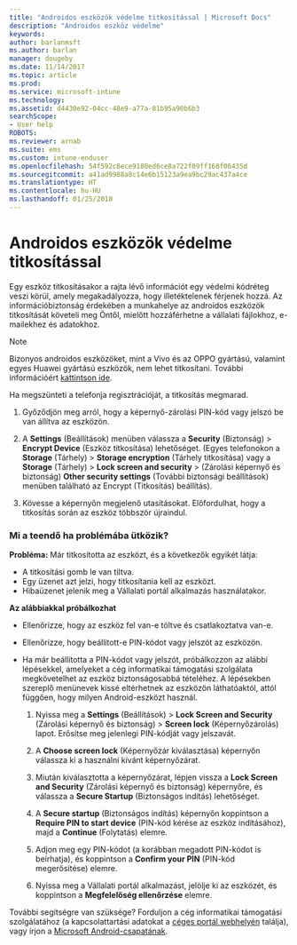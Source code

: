 ```yaml
---
title: "Androidos eszközök védelme titkosítással | Microsoft Docs"
description: "Androidos eszköz védelme"
keywords: 
author: barlanmsft
ms.author: barlan
manager: dougeby
ms.date: 11/14/2017
ms.topic: article
ms.prod: 
ms.service: microsoft-intune
ms.technology: 
ms.assetid: d4430e92-04cc-48e9-a77a-81b95a90b6b3
searchScope:
- User help
ROBOTS: 
ms.reviewer: arnab
ms.suite: ems
ms.custom: intune-enduser
ms.openlocfilehash: 54f592c8ece9180ed6ce8a722f09ff168f06435d
ms.sourcegitcommit: a41ad9988a8c14e6b15123a9ea9bc29ac437a4ce
ms.translationtype: HT
ms.contentlocale: hu-HU
ms.lasthandoff: 01/25/2018
---
```

# <a name="how-to-protect-your-android-device-using-encryption"></a>Androidos eszközök védelme titkosítással

Egy eszköz titkosításakor a rajta lévő információt egy védelmi kódréteg veszi körül, amely megakadályozza, hogy illetéktelenek férjenek hozzá. Az információbiztonság érdekében a munkahelye az androidos eszközök titkosítását követeli meg Öntől, mielőtt hozzáférhetne a vállalati fájlokhoz, e-mailekhez és adatokhoz.

> [!Note]
> Bizonyos androidos eszközöket, mint a Vivo és az OPPO gyártású, valamint egyes Huawei gyártású eszközök, nem lehet titkosítani. További információért [kattintson ide](your-device-appears-encrypted-but-cp-says-otherwise-android.md).

Ha megszünteti a telefonja regisztrációját, a titkosítás megmarad.

1.  Győződjön meg arról, hogy a képernyő-zárolási PIN-kód vagy jelszó be van állítva az eszközön.

2.  A **Settings** (Beállítások) menüben válassza a **Security** (Biztonság)  >  **Encrypt Device** (Eszköz titkosítása) lehetőséget.
    (Egyes telefonokon a **Storage** (Tárhely)  >  **Storage encryption** (Tárhely titkosítása) vagy a **Storage** (Tárhely)  >  **Lock screen and security**  >  (Zárolási képernyő és biztonság) **Other security settings** (További biztonsági beállítások) menüben található az Encrypt (Titkosítás) beállítás).

3.  Kövesse a képernyőn megjelenő utasításokat. Előfordulhat, hogy a titkosítás során az eszköz többször újraindul.

### <a name="what-to-do-if-you-have-issues"></a>Mi a teendő ha problémába ütközik?
**Probléma:** Már titkosította az eszközt, és a következők egyikét látja:

- A titkosítási gomb le van tiltva.
- Egy üzenet azt jelzi, hogy titkosítania kell az eszközt.
- Hibaüzenet jelenik meg a Vállalati portál alkalmazás használatakor.

**Az alábbiakkal próbálkozhat**

- Ellenőrizze, hogy az eszköz fel van-e töltve és csatlakoztatva van-e.
- Ellenőrizze, hogy beállított-e PIN-kódot vagy jelszót az eszközön.
- Ha már beállította a PIN-kódot vagy jelszót, próbálkozzon az alábbi lépésekkel, amelyeket a cég informatikai támogatási szolgálata megkövetelhet az eszköz biztonságosabbá tételéhez. A lépésekben szereplő menünevek kissé eltérhetnek az eszközön láthatóaktól, attól függően, hogy milyen Android-eszközt használ.

    1. Nyissa meg a **Settings** (Beállítások) > **Lock Screen and Security** (Zárolási képernyő és biztonság) > **Screen lock** (Képernyőzárolás) lapot. Erősítse meg jelenlegi PIN-kódját vagy jelszavát.

    2. A **Choose screen lock** (Képernyőzár kiválasztása) képernyőn válassza ki a használni kívánt képernyőzárat. 

    3. Miután kiválasztotta a képernyőzárat, lépjen vissza a **Lock Screen and Security** (Zárolási képernyő és biztonság) képernyőre, és válassza a **Secure Startup** (Biztonságos indítás) lehetőséget. 
    
    4. A **Secure startup** (Biztonságos indítás) képernyőn koppintson a **Require PIN to start device** (PIN-kód kérése az eszköz indításához), majd a **Continue** (Folytatás) elemre.

    5. Adjon meg egy PIN-kódot (a korábban megadott PIN-kódot is beírhatja), és koppintson a **Confirm your PIN** (PIN-kód megerősítése) elemre.

    6. Nyissa meg a Vállalati portál alkalmazást, jelölje ki az eszközét, és koppintson a **Megfelelőség ellenőrzése** elemre.

További segítségre van szüksége? Forduljon a cég informatikai támogatási szolgálatához (a kapcsolattartási adatokat a [céges portál webhelyén](https://portal.manage.microsoft.com#HelpDeskDialog) találja), vagy írjon a <a href="mailto:wintunedroidfbk@microsoft.com?subject=I'm having trouble with encryption on my Android device&body=Describe the issue you're experiencing here.">Microsoft Android-csapatának</a>.

